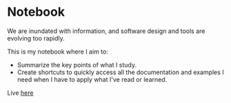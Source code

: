 # Notebook

We are inundated with information, and software design and tools are evolving too rapidly.

This is my notebook where I aim to:

- Summarize the key points of what I study.
- Create shortcuts to quickly access all the documentation and examples I need when I have to apply what I've read or learned.

Live [here](https://MattiaPispisa.github.io/notebook/)
